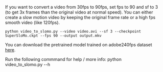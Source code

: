 If you want to convert a video from 30fps to 90fps, set fps to 90 and sf to 3 (to get 3x frames than the original video at normal speed).
You can either create a slow motion video by keeping the original frame rate or a high fps smooth video (like 120fps).

```
python video_to_slomo.py --video video.avi --sf 3 --checkpoint SuperSloMo.ckpt --fps 90 --output output.mkv
```

You can download the pretrained model trained on adobe240fps dataset [here](https://drive.google.com/file/d/1IvobLDbRiBgZr3ryCRrWL8xDbMZ-KnpF/view).


Run the following commmand for help / more info: python video_to_slomo.py --h


